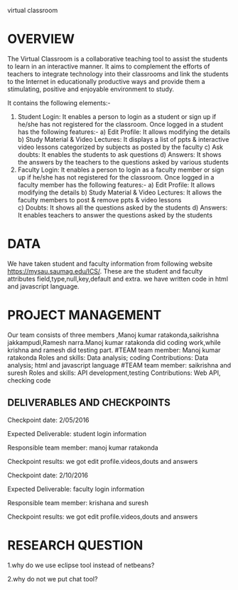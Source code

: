 virtual classroom
# OVERVIEW
The Virtual Classroom is a collaborative teaching tool to assist the students to learn in an interactive manner.  It aims to complement the efforts of teachers to integrate technology into their classrooms and link the students to the Internet in educationally productive ways and provide them a stimulating, positive and enjoyable environment to study.

It contains the following elements:-

1. Student Login:
	It enables a person to login as a student or sign up if he/she has not registered for the classroom.
	Once logged in a student has the following features:-
		a) Edit Profile:
			It allows modifying the details
		b) Study Material & Video Lectures:
			It displays a list of ppts & interactive video lessons categorized by subjects as posted by the faculty
		c) Ask doubts:
			It enables the students to ask questions
		d) Answers:
			It shows the answers by the teachers to the questions asked by various students
2. Faculty Login:
	It enables a person to login as a faculty member or sign up if he/she has not registered for the classroom.
Once logged in a faculty member has the following features:-
a) Edit Profile:
			It allows modifying the details
		b) Study Material & Video Lectures:
			It allows the faculty members to post & remove ppts & video lessons				
        c) Doubts:
			It shows all the questions asked by the students
		d) Answers:
			It enables teachers to answer the questions asked by the students

# DATA
We have taken student and faculty information from following website https://mysau.saumag.edu/ICS/.
These are the student and faculty attributes field,type,null,key,default and extra.
we have written code in html and javascript language.
# PROJECT MANAGEMENT
Our team consists of three members ,Manoj kumar ratakonda,saikrishna jakkampudi,Ramesh narra.Manoj kumar ratakonda did coding work,while krishna and ramesh did testing part.
#TEAM
team member: Manoj kumar ratakonda
Roles and skills:
Data analysis; coding
 Contributions:
 Data analysis; html and javascript language
#TEAM
team member: saikrishna and suresh
Roles and skills:
API development,testing
Contributions:
 Web API,   checking code
 
## DELIVERABLES AND CHECKPOINTS
 Checkpoint date: 2/05/2016
  
  Expected Deliverable:
  student login information
  
  Responsible team member:
  manoj kumar ratakonda 
  
  Checkpoint results:
  we got edit profile.videos,douts and answers
  
  Checkpoint date: 2/10/2016
  
  Expected Deliverable:
  faculty login information
  
  Responsible team member:
  krishana and suresh
  
  Checkpoint results:
  we got edit profile.videos,douts and answers

# RESEARCH QUESTION
1.why do we use eclipse tool instead of netbeans?

2.why do not we put chat tool?
